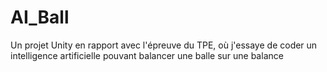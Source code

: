 # AI_Ball
Un projet Unity en rapport avec l'épreuve du TPE, où j'essaye de coder un intelligence artificielle pouvant balancer une balle sur une balance
